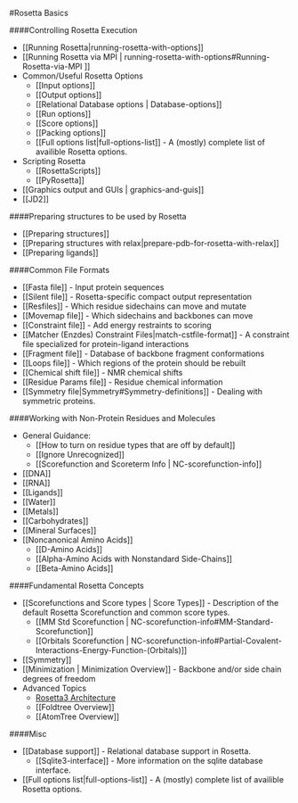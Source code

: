 #Rosetta Basics

####Controlling Rosetta Execution
- [[Running Rosetta|running-rosetta-with-options]]
- [[Running Rosetta via MPI | running-rosetta-with-options#Running-Rosetta-via-MPI ]]
- Common/Useful Rosetta Options
    * [[Input options]]
    * [[Output options]]
    * [[Relational Database options | Database-options]]
    * [[Run options]]
    * [[Score options]]
    * [[Packing options]]
    * [[Full options list|full-options-list]] - A (mostly) complete list of availible Rosetta options.
- Scripting Rosetta
    * [[RosettaScripts]]
    * [[PyRosetta]]
- [[Graphics output and GUIs | graphics-and-guis]]
- [[JD2]]

####Preparing structures to be used by Rosetta
- [[Preparing structures]]
- [[Preparing structures with relax|prepare-pdb-for-rosetta-with-relax]]
- [[Preparing ligands]]

####Common File Formats
- [[Fasta file]] - Input protein sequences
- [[Silent file]] - Rosetta-specific compact output representation
- [[Resfiles]] - Which residue sidechains can move and mutate
- [[Movemap file]] - Which sidechains and backbones can move
- [[Constraint file]] - Add energy restraints to scoring
- [[Matcher (Enzdes) Constraint Files|match-cstfile-format]] - A constraint file specialized for protein-ligand interactions
- [[Fragment file]] - Database of backbone fragment conformations
- [[Loops file]] - Which regions of the protein should be rebuilt
- [[Chemical shift file]] - NMR chemical shifts
- [[Residue Params file]] - Residue chemical information
- [[Symmetry file|Symmetry#Symmetry-definitions]] - Dealing with symmetric proteins.

####Working with Non-Protein Residues and Molecules
- General Guidance:
    *  [[How to turn on residue types that are off by default]]
    *  [[Ignore Unrecognized]]
    *  [[Scorefunction and Scoreterm Info | NC-scorefunction-info]]
- [[DNA]]
- [[RNA]]
- [[Ligands]]
- [[Water]]
- [[Metals]]
- [[Carbohydrates]]
- [[Mineral Surfaces]]
- [[Noncanonical Amino Acids]]
    *  [[D-Amino Acids]]
    *  [[Alpha-Amino Acids with Nonstandard Side-Chains]]
    *  [[Beta-Amino Acids]]

####Fundamental Rosetta Concepts
- [[Scorefunctions and Score types | Score Types]] - Description of the default Rosetta Scorefunction and common score types.
    *  [[MM Std Scorefunction | NC-scorefunction-info#MM-Standard-Scorefunction]]
    *  [[Orbitals Scorefunction | NC-scorefunction-info#Partial-Covalent-Interactions-Energy-Function-(Orbitals)]]
- [[Symmetry]]
- [[Minimization | Minimization Overview]] - Backbone and/or side chain degrees of freedom
- Advanced Topics
    * [Rosetta3 Architecture](http://www.ncbi.nlm.nih.gov/pubmed/21187238)
    * [[Foldtree Overview]]
    * [[AtomTree Overview]]


####Misc
- [[Database support]] - Relational database support in Rosetta.
    *  [[Sqlite3-interface]] - More information on the sqlite database interface.
- [[Full options list|full-options-list]] - A (mostly) complete list of availible Rosetta options.
